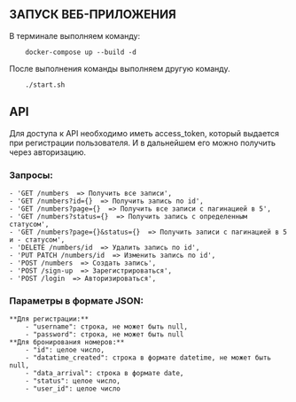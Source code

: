 ЗАПУСК ВЕБ-ПРИЛОЖЕНИЯ
---------------------
В терминале выполняем команду:

~~~
    docker-compose up --build -d
~~~

После выполнения команды выполняем другую команду.

~~~
    ./start.sh
~~~

API
---
Для доступа к API необходимо иметь access_token, который выдается при регистрации пользователя. И в дальнейшем его можно получить через авторизацию.

### Запросы:
    - 'GET /numbers  => Получить все записи',
    - 'GET /numbers?id={}  => Получить запись по id',
    - 'GET /numbers?page={}  => Получить все записи c пагинацией в 5',
    - 'GET /numbers?status={}  => Получить запись с определенным статусом',
    - 'GET /numbers?page={}&status={}  => Получить записи с пагинацией в 5 и - статусом',
    - 'DELETE /numbers/id  => Удалить запись по id',
    - 'PUT PATCH /numbers/id  => Изменить запись по id',
    - 'POST /numbers  => Создать запись',
    - 'POST /sign-up  => Зарегистрироваться',
    - 'POST /login  => Авторизироваться',
### Параметры в формате JSON:
    **Для регистрации:**
        - "username": строка, не может быть null,
        - "password": строка, не может быть null
    **Для бронирования номеров:**
        - "id": целое число,
        - "datatime_created": строка в формате datetime, не может быть null,
        - "data_arrival": строка в формате date,
        - "status": целое число,
        - "user_id": целое число